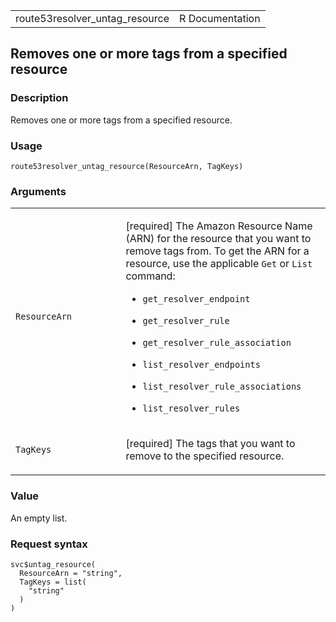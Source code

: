 <table style="width: 100%;">
<tbody>
<tr class="odd">
<td>route53resolver_untag_resource</td>
<td style="text-align: right;">R Documentation</td>
</tr>
</tbody>
</table>

## Removes one or more tags from a specified resource

### Description

Removes one or more tags from a specified resource.

### Usage

    route53resolver_untag_resource(ResourceArn, TagKeys)

### Arguments

<table>
<colgroup>
<col style="width: 35%" />
<col style="width: 65%" />
</colgroup>
<tbody>
<tr class="odd">
<td><code
id="route53resolver_untag_resource_:_ResourceArn">ResourceArn</code></td>
<td><p>[required] The Amazon Resource Name (ARN) for the resource that
you want to remove tags from. To get the ARN for a resource, use the
applicable <code>Get</code> or <code>List</code> command:</p>
<ul>
<li><p><code>get_resolver_endpoint</code></p></li>
<li><p><code>get_resolver_rule</code></p></li>
<li><p><code>get_resolver_rule_association</code></p></li>
<li><p><code>list_resolver_endpoints</code></p></li>
<li><p><code>list_resolver_rule_associations</code></p></li>
<li><p><code>list_resolver_rules</code></p></li>
</ul></td>
</tr>
<tr class="even">
<td><code
id="route53resolver_untag_resource_:_TagKeys">TagKeys</code></td>
<td><p>[required] The tags that you want to remove to the specified
resource.</p></td>
</tr>
</tbody>
</table>

### Value

An empty list.

### Request syntax

    svc$untag_resource(
      ResourceArn = "string",
      TagKeys = list(
        "string"
      )
    )
